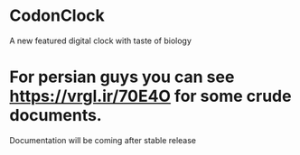 # CodonClock
A new featured digital clock with taste of biology

# For persian guys you can see https://vrgl.ir/70E4O for some crude documents.

Documentation will be coming after stable release
